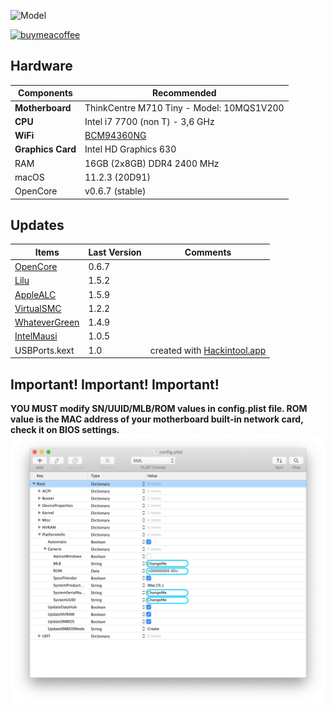 ![Model](https://computerxs.ca/wp-content/uploads/2019/07/Thinkcentre_Tiny3_with_Pencil_06.png)


[![buymeacoffee](https://i.imgur.com/iYsbmQO.png)](https://www.buymeacoffee.com/revunix)

## Hardware
Components | Recommended
------------ | -------------
**Motherboard** | ThinkCentre M710 Tiny - Model: 10MQS1V200
**CPU** | Intel i7 7700 (non T) - 3,6 GHz
**WiFi** | [BCM94360NG](https://www.aliexpress.com/item/4001120137796.html?)
**Graphics Card** | Intel HD Graphics 630
RAM | 16GB (2x8GB) DDR4 2400 MHz
macOS | 11.2.3 (20D91)
OpenCore | v0.6.7 (stable)


## Updates
Items | Last Version | Comments
------------ | ------------- | -------------
[OpenCore](https://github.com/acidanthera/OpenCorePkg/releases/latest) | 0.6.7 |
[Lilu](https://github.com/acidanthera/Lilu/releases/latest) | 1.5.2 | 
[AppleALC](https://github.com/acidanthera/AppleALC/releases/latest) | 1.5.9 |
[VirtualSMC](https://github.com/acidanthera/VirtualSMC/releases/latest) | 1.2.2 |
[WhateverGreen](https://github.com/acidanthera/whatevergreen/releases/latest) | 1.4.9 |
[IntelMausi](https://github.com/acidanthera/IntelMausi) | 1.0.5 |
USBPorts.kext | 1.0 | created with [Hackintool.app](https://github.com/headkaze/Hackintool/releases/latest)


## Important! Important! Important!

**YOU MUST modify SN/UUID/MLB/ROM values in config.plist file. ROM value is the MAC address of your motherboard built-in network card, check it on BIOS settings.**
![SN/UUID/MLB](https://github.com/revunix/GIGABYTE-X399-Designare-EX/blob/main/images/MLBUUIDSN.png?raw=true)
